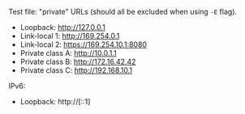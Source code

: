 Test file: "private" URLs (should all be excluded when using `-E` flag).

- Loopback: http://127.0.0.1
- Link-local 1: http://169.254.0.1
- Link-local 2: https://169.254.10.1:8080
- Private class A: http://10.0.1.1
- Private class B: http://172.16.42.42
- Private class C: http://192.168.10.1

IPv6:

- Loopback: http://[::1]